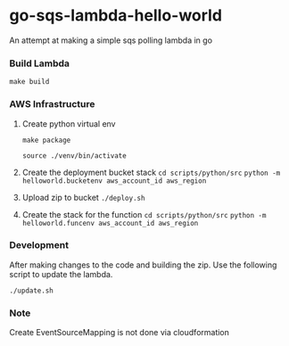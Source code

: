 # go-sqs-lambda-hello-world
An attempt at making a simple sqs polling lambda in go

### Build Lambda

`make build`

### AWS Infrastructure

1. Create python virtual env

   `make package`

   `source ./venv/bin/activate`

2. Create the deployment bucket stack
   `cd scripts/python/src`
   `python -m helloworld.bucketenv aws_account_id aws_region`

3. Upload zip to bucket
   `./deploy.sh`

4. Create the stack for the function
   `cd scripts/python/src`
   `python -m helloworld.funcenv aws_account_id aws_region`



### Development

After making changes to the code and building the zip. Use the following script to update the lambda.

`./update.sh`

### Note

Create EventSourceMapping is not done via cloudformation 